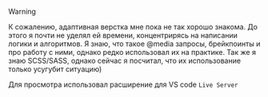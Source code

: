 >[!WARNING]
>К сожалению, адаптивная верстка мне пока не так хорошо знакома. До этого я почти не уделял ей времени, концентрирясь на написании логики и алгоритмов.
>Я знаю, что такое @media запросы, брейкпоинты и про работу с ними, однако редко использовал их на практике.
>Так же я знаю SCSS/SASS, однако сейчас я посчитал, что их использование только усугубит ситуацию)

Для просмотра использовал расширение для VS code `Live Server`
